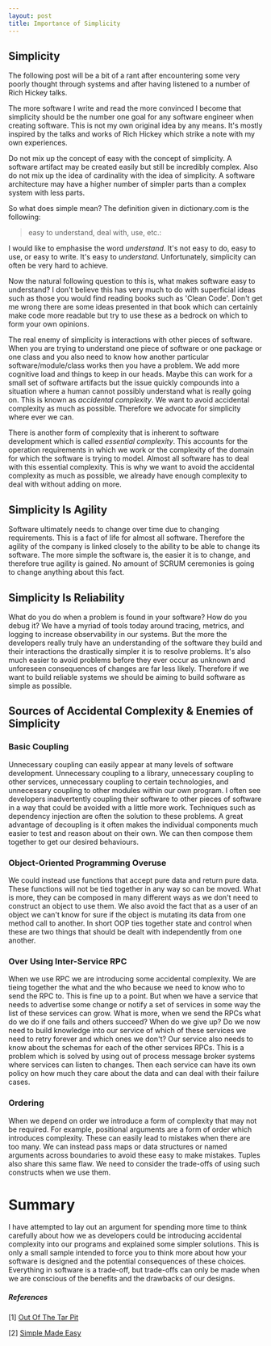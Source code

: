 ```yaml
---
layout: post
title: Importance of Simplicity 
---
```


## Simplicity

The following post will be a bit of a rant after encountering some very poorly thought through systems and after having listened to a number of Rich Hickey talks.

The more software I write and read the more convinced I become that simplicity should be the number one goal
for any software engineer when creating software. This is not my own original idea by any means. It's mostly inspired by the talks and works of Rich Hickey which strike a note with my own experiences.

Do not mix up the concept of easy with the concept of simplicity. A software artifact may be created easily but still be incredibly complex. Also do not mix up the idea of cardinality
with the idea of simplicity. A software architecture may have a higher number of simpler parts than a complex system with less parts.

So what does simple mean? The definition given in dictionary.com is the following:

> easy to understand, deal with, use, etc.:

I would like to emphasise the word _understand_. It's not easy to do, easy to use, or easy to write. It's easy to _understand_. Unfortunately, simplicity can often be very hard to achieve.

Now the natural following question to this is, what makes software easy to understand? I don't believe this has very much to do with superficial ideas such as those you would find reading books such as 'Clean Code'. Don't get me wrong there are some ideas presented in that book which can certainly make code more readable but try to use these as a bedrock on which to form your own opinions.

The real enemy of simplicity is interactions with other pieces of software. When you are trying to understand one piece of software or one package or one class and you also need to know how another particular software/module/class works then you have a problem. We add more cognitive load and things to keep in our heads. Maybe this can work for a small set of software artifacts but the issue quickly compounds into a situation where a human cannot possibly understand what is really going on. This is known as _accidental complexity_. We want to avoid accidental complexity as much as possible. Therefore we advocate for simplicity where ever we can.

There is another form of complexity that is inherent to software development which is called _essential complexity_. This accounts for the operation requirements in which we work or the complexity of the domain for which the software is trying to model. Almost all software has to deal with this essential complexity. This is why we want to avoid the accidental complexity as much as possible, we already have enough complexity to deal with without adding on more.

## Simplicity Is Agility

Software ultimately needs to change over time due to changing requirements. This is a fact of life for almost all software. Therefore the agility of the company is linked closely to the ability to be able to change its software. The more simple the software is, the easier it is to change, and therefore true agility is gained. No amount of SCRUM ceremonies is going to change anything about this fact.

## Simplicity Is Reliability

What do you do when a problem is found in your software? How do you debug it? We have a myriad of tools today around tracing, metrics, and logging to increase observability in our systems. But the more the developers really truly have an understanding of the software they build and their interactions the drastically simpler it is to resolve problems. It's also much easier to avoid problems before they ever occur as unknown and unforeseen consequences of changes are far less likely. Therefore if we want to build reliable systems we should be aiming to build software as simple as possible.

## Sources of Accidental Complexity & Enemies of Simplicity

### Basic Coupling

Unnecessary coupling can easily appear at many levels of software development. Unnecessary coupling to a library, unnecessary coupling to other services, unnecessary coupling to certain technologies, and unnecessary coupling to other modules within our own program. I often see developers inadvertently coupling their software to other pieces of software in a way that could be avoided with a little more work. Techniques such as dependency injection are often the solution to these problems. A great advantage of decoupling is it often makes the individual components much easier to test and reason about on their own. We can then compose them together to get our desired behaviours.

### Object-Oriented Programming Overuse

We could instead use functions that accept pure data and return pure data. These functions will not be tied together in any way so can be moved. What is more, they can be composed in many different ways as we don't need to construct an object to use them. We also avoid the fact that as a user of an object we can't know for sure if the object is mutating its data from one method call to another. In short OOP ties together state and control when these are two things that should be dealt with independently from one another.

### Over Using Inter-Service RPC

When we use RPC we are introducing some accidental complexity. We are tieing together the what and the who because we need to know who to send the RPC to. This is fine up to a point. But when we have a service that needs to advertise some change or notify a set of services in some way the list of these services can grow. What is more, when we send the RPCs what do we do if one fails and others succeed? When do we give up? Do we now need to build knowledge into our service of which of these services we need to retry forever and which ones we don't? Our service also needs to know about the schemas for each of the other services RPCs. This is a problem which is solved by using out of process message broker systems where services can listen to changes. Then each service can have its own policy on how much they care about the data and can deal with their failure cases.

### Ordering

When we depend on order we introduce a form of complexity that may not be required. For example, positional arguments are a form of order which introduces complexity. These can easily lead to mistakes when there are too many. We can instead pass maps or data structures or named arguments across boundaries to avoid these easy to make mistakes. Tuples also share this same flaw. We need to consider the trade-offs of using such constructs when we use them. 

# Summary

I have attempted to lay out an argument for spending more time to think carefully about how we as developers could be introducing accidental complexity into our programs and explained some simpler solutions. This is only a small sample intended to force you to think more about how your software is designed and the potential consequences of these choices. Everything in software is a trade-off, but trade-offs can only be made when we are conscious of the benefits and the drawbacks of our designs.

##### References

[1] [Out Of The Tar Pit](http://curtclifton.net/papers/MoseleyMarks06a.pdf)

[2] [Simple Made Easy](https://www.youtube.com/watch?v=oytL881p-nQ)